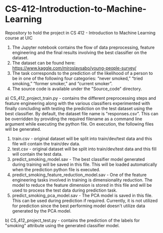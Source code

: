 # CS-412-Introduction-to-Machine-Learning
Repository to hold the project in CS 412 - Introduction to Machine Learning course at UIC

1. The Jupyter notebook contains the flow of data preprocessing, feature engineering and the final results involving the best classifier on the dataset.
2. The dataset can be found here: https://www.kaggle.com/miroslavsabo/young-people-survey/
3. The task corresponds to the prediction of the likelihood of a person to be in one of the following four categories: “never smoked,” “tried smoking,” “former smoker,” and “current smoker”.
4. The source code is available under the "Source_code" directory.

a) CS_412_project_train.py - contains the different preprocessing steps and feature engineering along with the various classifiers experimented with finally concluding with testing the prediction on the test dataset using the best classifier.
By default, the dataset file name is "responses.csv". This can be overridden by providing the required filename as a command line argument while executing the python file.
On execution, the following files will be generated.
1) train.csv - original dataset will be split into train/dev/test data and this file will contain the train/dev data.
2) test.csv - original dataset will be split into train/dev/test data and this fill will contain the test data.
3) predict_smoking_model.sav - The best classifier model generated during training will be saved in this file. This will be loaded automatically when the prediction python file is executed.
4) predict_smoking_feature_reduction_model.sav - One of the feature engineering tasks involved in training is dimensionality reduction. The model to reduce the feature dimension is stored in this file and will be used to process the test data during prediction task.
5) predict_smoking_pca_model.sav - The PCA model is saved in this file. This can be used during prediction if required. Currently, it is not utilized for prediction since the best performing model doesn't utilize data generated by the PCA model.

b) CS_412_project_test.py - contains the prediction of the labels for "smoking" attribute using the generated classifier model.
